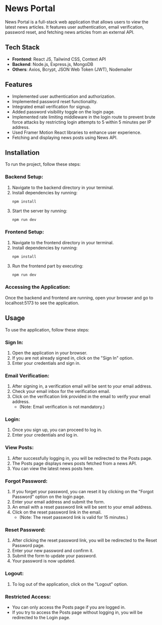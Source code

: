 # News Portal
News Portal is a full-stack web application that allows users to view the latest news articles. It features user authentication, email verification, password reset, and fetching news articles from an external API.



## Tech Stack

- **Frontend**: React JS, Tailwind CSS, Context API
- **Backend**: Node.js, Express.js, MongoDB
- **Others**: Axios, Bcrypt, JSON Web Token (JWT), Nodemailer



## Features

- Implemented user authentication and authorization.
- Implemented password reset functionality.
- Integrated email verification for signup.
- Added password visibility toggle on the login page.
- Implemented rate limiting middleware in the login route to prevent brute force attacks by restricting login attempts to 5 within 5 minutes per IP address.
- Used Framer Motion React libraries to enhance user experience.
- Fetching and displaying news posts using News API.



## Installation

To run the project, follow these steps:

### Backend Setup:

1. Navigate to the backend directory in your terminal.
2. Install dependencies by running:
    ```bash
    npm install
    ```
3. Start the server by running:
    ```bash
    npm run dev
    ```

### Frontend Setup:

1. Navigate to the frontend directory in your terminal.
2. Install dependencies by running:
    ```bash
    npm install
    ```
3. Run the frontend part by executing:
    ```bash
    npm run dev
    ```

### Accessing the Application:

Once the backend and frontend are running, open your browser and go to localhost:5173 to see the application.




## Usage

To use the application, follow these steps:

### Sign In:

1. Open the application in your browser.
2. If you are not already signed in, click on the "Sign In" option.
3. Enter your credentials and sign in.

### Email Verification:

1. After signing in, a verification email will be sent to your email address.
2. Check your email inbox for the verification email.
3. Click on the verification link provided in the email to verify your email address.
   - (Note: Email verification is not mandatory.)

### Login:

1. Once you sign up, you can proceed to log in.
2. Enter your credentials and log in.

### View Posts:

1. After successfully logging in, you will be redirected to the Posts page.
2. The Posts page displays news posts fetched from a news API.
3. You can view the latest news posts here.

### Forgot Password:

1. If you forget your password, you can reset it by clicking on the "Forgot Password" option on the login page.
2. Enter your email address and submit the form.
3. An email with a reset password link will be sent to your email address.
4. Click on the reset password link in the email.
   - (Note: The reset password link is valid for 15 minutes.)

### Reset Password:

1. After clicking the reset password link, you will be redirected to the Reset Password page.
2. Enter your new password and confirm it.
3. Submit the form to update your password.
4. Your password is now updated.

### Logout:

1. To log out of the application, click on the "Logout" option.

### Restricted Access:

- You can only access the Posts page if you are logged in.
- If you try to access the Posts page without logging in, you will be redirected to the Login page.











